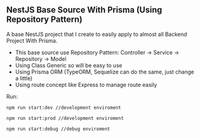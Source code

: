 ## NestJS Base Source With Prisma (Using Repository Pattern)
A base NestJS project that I create to easily apply to almost all Backend Project With Prisma. 
- This base source use Repository Pattern: Controller -> Service -> Repository -> Model
- Using Class Generic so will be easy to use
- Using Prisma ORM (TypeORM, Sequelize can do the same, just change a little)
- Using route concept like Express to manage route easily 

Run:
```
npm run start:dev //development enviroment

npm run start:prod //development enviroment

npm run start:debug //debug enviroment
```
